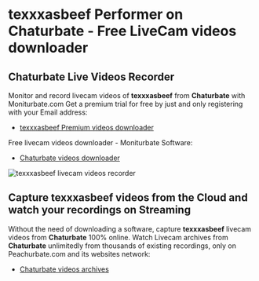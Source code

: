 # texxxasbeef Performer on Chaturbate - Free LiveCam videos downloader

## Chaturbate Live Videos Recorder

Monitor and record livecam videos of **texxxasbeef** from **Chaturbate** with Moniturbate.com
Get a premium trial for free by just and only registering with your Email address:
* [texxxasbeef Premium videos downloader](https://moniturbate.com/request-demo-licence-key.html)

Free livecam videos downloader - Moniturbate Software:
* [Chaturbate videos downloader](https://moniturbate.com/moniturbate-download-software.html)

![texxxasbeef livecam videos recorder](https://peachurnet.com/templates/moniturbate-software.png)


## Capture texxxasbeef videos from the Cloud and watch your recordings on Streaming

Without the need of downloading a software, capture **texxxasbeef** livecam videos from **Chaturbate** 100% online.
Watch Livecam archives from **Chaturbate** unlimitedly from thousands of existing recordings, only on Peachurbate.com and its websites network:
* [Chaturbate videos archives](https://peachurnet.com/)